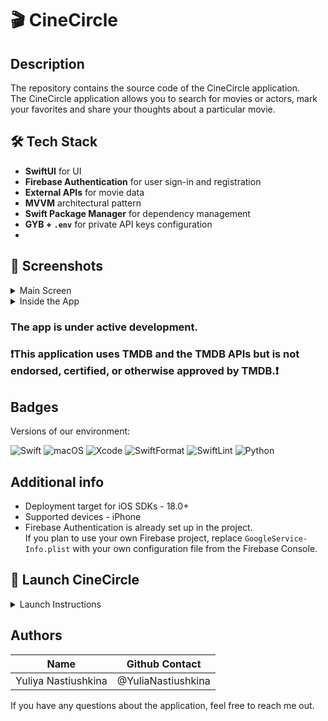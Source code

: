 # 🎬 CineCircle

## Description

The repository contains the source code of the CineCircle application.  
The CineCircle application allows you to search for movies or actors, mark your favorites and share your thoughts about a particular movie.

## 🛠️ Tech Stack
- **SwiftUI** for UI  
- **Firebase Authentication** for user sign-in and registration  
- **External APIs** for movie data  
- **MVVM** architectural pattern  
- **Swift Package Manager** for dependency management  
- **GYB + `.env`** for private API keys configuration
- 
## 📱 Screenshots
<details>
    <summary> Main Screen </summary>
<p align="center">
  <img src="https://github.com/user-attachments/assets/6254d8d9-a191-48b1-92f5-c69b554cf436" alt="screen1" width="220">
    &nbsp;&nbsp;&nbsp;
</p>
</details>

<details>
    <summary>Inside the App</summary>
<p align="center">
  <img src="https://github.com/user-attachments/assets/d8ef45a0-a449-4e63-8568-86786ac8399d" alt="screen2" width="180"/>
  <img src="https://github.com/user-attachments/assets/5e56fbca-de7b-4435-a4bd-f82e6cde649a" alt="screen3" width="180"/>
  <img src="https://github.com/user-attachments/assets/7b6f5cc6-f109-42cc-b1be-03b09436931c" alt="screen4" width="180">
  <img src="https://github.com/user-attachments/assets/f37bf5fb-e04e-4474-bbc6-f7654ff9323f" alt="screen5" width="180"/>
  <img src="https://github.com/user-attachments/assets/d883ff3a-348a-48ed-b01b-46af2ab9508d" alt="screen6" width="180">
</p>
</details>

### The app is under active development.

### ❗️This application uses TMDB and the TMDB APIs but is not endorsed, certified, or otherwise approved by TMDB.❗️

## Badges

Versions of our environment:

![Swift](https://img.shields.io/badge/Swift-6.1-blueviolet) ![macOS](https://img.shields.io/badge/macOS-15.4+-green) ![Xcode](https://img.shields.io/badge/Xcode-16.3-blue) ![SwiftFormat](https://img.shields.io/badge/SwiftFormat-0.54.2-yellow) ![SwiftLint](https://img.shields.io/badge/SwiftLint-0.55.1-orange)
    ![Python](https://img.shields.io/badge/Python-3.10+-pink)

## Additional info

* Deployment target for iOS SDKs - 18.0+
* Supported devices - iPhone
*  Firebase Authentication is already set up in the project.  
If you plan to use your own Firebase project, replace `GoogleService-Info.plist` with your own configuration file from the Firebase Console.

## 🚀 Launch CineCircle
<details>
    <summary> Launch Instructions </summary>
    
### 1. Clone the Repository
```
git clone git@github.com:YuliaNastiushkina/CineCircle.git

cd CineCircle
```

### 2. Open the project: 
```
open CineCircleApp.xcodeproj
```

### 3. Set Up API Key Generation
* In the root of your project, create a file named `.env` with your API key:
```
API_KEY=your_real_api_key_here
```
*Make sure this file is never committed to Git.*

* Create the generate_keys.sh Script
Create this file at Scripts/generate_keys.sh:

```
#!/bin/bash

# Set project root (change to actual project path or use relative path)
SRCROOT="$(cd "$(dirname "$0")/.." && pwd)"
VENV_PATH="${SRCROOT}/.venv"
ENV_PATH="${SRCROOT}/.env"

# Create virtual environment if it doesn't exist
if [ ! -d "$VENV_PATH" ]; then
    echo "No virtual environment found. Creating..."
    python3 -m venv "$VENV_PATH"
fi

# Activate virtual environment
source "$VENV_PATH/bin/activate"

# Load .env variables
if [ -f "$ENV_PATH" ]; then
    export $(grep -v '^#' "$ENV_PATH" | xargs)
else
    echo ".env file not found."
fi

# Run GYB
python3 "${SRCROOT}/gyb.py" -o "${SRCROOT}/CineCircleApp/APIManager/APIKeys.swift" "${SRCROOT}/Scripts/APIKeys.swift.gyb"
```

### 4. Add `gyb.py`
Download gyb.py from Apple’s official [Swift repository](https://github.com/swiftlang/swift/blob/main/utils/gyb.py).

Place it into your project root (CineCircle/gyb.py) and make it executable:
```
chmod +x gyb.py
```


### 5. Install Python virtual environment
```
python3 -m venv .venv
source .venv/bin/activate
pip install python-dotenv
```

### 6. Then make generate_keys.sh executable:
```
chmod +x Scripts/generate_keys.sh
```

Run the script:
```
Scripts/generate_keys.sh
```

This will generate APIKeys.swift based on the obfuscated value of your API key.

❗ Don’t commit `.env` or `APIKeys.swift` to Git for security reasons.

✅ You’re Ready!
</details>

## Authors

| Name | Github Contact |
|---------------------|--------------------|
| Yuliya Nastiushkina | @YuliaNastiushkina |

If you have any questions about the application, feel free to reach me out.
